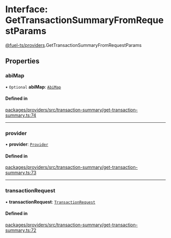 # Interface: GetTransactionSummaryFromRequestParams

[@fuel-ts/providers](/api/Providers/index.md).GetTransactionSummaryFromRequestParams

## Properties

### abiMap

• `Optional` **abiMap**: [`AbiMap`](/api/Providers/index.md#abimap)

#### Defined in

[packages/providers/src/transaction-summary/get-transaction-summary.ts:74](https://github.com/FuelLabs/fuels-ts/blob/b3f5afed/packages/providers/src/transaction-summary/get-transaction-summary.ts#L74)

___

### provider

• **provider**: [`Provider`](/api/Providers/Provider.md)

#### Defined in

[packages/providers/src/transaction-summary/get-transaction-summary.ts:73](https://github.com/FuelLabs/fuels-ts/blob/b3f5afed/packages/providers/src/transaction-summary/get-transaction-summary.ts#L73)

___

### transactionRequest

• **transactionRequest**: [`TransactionRequest`](/api/Providers/index.md#transactionrequest)

#### Defined in

[packages/providers/src/transaction-summary/get-transaction-summary.ts:72](https://github.com/FuelLabs/fuels-ts/blob/b3f5afed/packages/providers/src/transaction-summary/get-transaction-summary.ts#L72)
